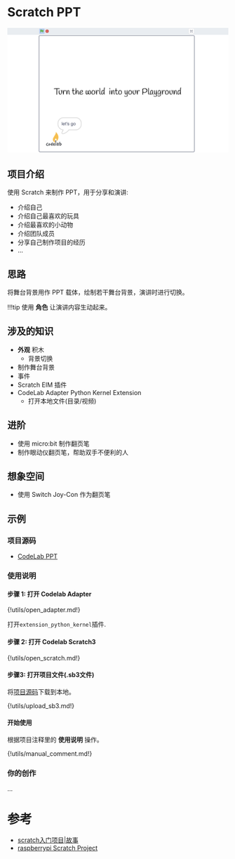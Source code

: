 # Scratch PPT

![](/img/v2/scratch_ppt_capture.png)

## 项目介绍

使用 Scratch 来制作 PPT，用于分享和演讲:

*  介绍自己
*  介绍自己最喜欢的玩具
*  介绍最喜欢的小动物
*  介绍团队成员
*  分享自己制作项目的经历
*  ...

## 思路

将舞台背景用作 PPT 载体，绘制若干舞台背景，演讲时进行切换。

!!!tip
    使用 **角色** 让演讲内容生动起来。

## 涉及的知识

- **外观** 积木
    - 背景切换
- 制作舞台背景
- 事件
- Scratch EIM 插件
- CodeLab Adapter Python Kernel Extension
    - 打开本地文件(目录/视频)

## 进阶

- 使用 micro:bit 制作翻页笔
- 制作眼动仪翻页笔，帮助双手不便利的人

## 想象空间

- 使用 Switch Joy-Con 作为翻页笔


## 示例

### 项目源码
*  [CodeLab PPT](/sb3/CodeLab-PPT.sb3)

### 使用说明

#### 步骤 1: 打开 Codelab Adapter

{!utils/open_adapter.md!}

打开`extension_python_kernel`插件.

#### 步骤 2: 打开 Codelab Scratch3

{!utils/open_scratch.md!}

#### 步骤3: 打开项目文件(.sb3文件)
将[项目源码](/sb3/CodeLab-PPT.sb3)下载到本地。

{!utils/upload_sb3.md!}

#### 开始使用
根据项目注释里的 **使用说明** 操作。

{!utils/manual_comment.md!}


### 你的创作
...

# 参考
*  [scratch入门项目|故事](https://scratch.mit.edu/starter-projects)
*  [raspberrypi Scratch Project](https://projects.raspberrypi.org/en/codeclub/scratch-module-1)